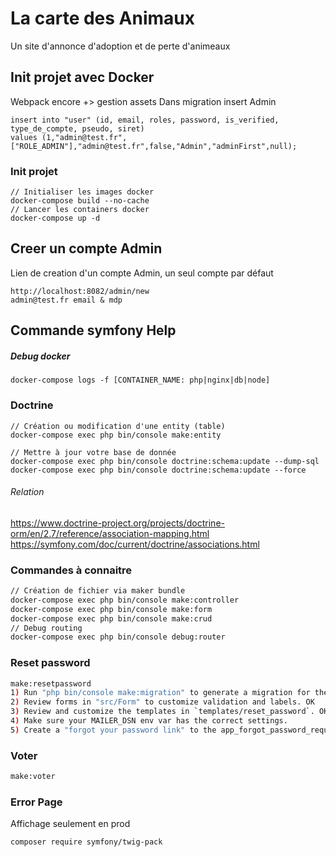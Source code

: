 # La carte des Animaux
Un site d'annonce d'adoption et de perte d'animeaux

## Init projet avec Docker
Webpack encore +> gestion assets
Dans migration insert Admin
```
insert into "user" (id, email, roles, password, is_verified, type_de_compte, pseudo, siret)
values (1,"admin@test.fr",["ROLE_ADMIN"],"admin@test.fr",false,"Admin","adminFirst",null);
```
### Init projet
```
// Initialiser les images docker
docker-compose build --no-cache
// Lancer les containers docker
docker-compose up -d
```

## Creer un compte Admin
Lien de creation d'un compte Admin, un seul compte par défaut
```
http://localhost:8082/admin/new 
admin@test.fr email & mdp
```

## Commande symfony Help

##### Debug docker
```
docker-compose logs -f [CONTAINER_NAME: php|nginx|db|node]
```

### Doctrine
```
// Création ou modification d'une entity (table)
docker-compose exec php bin/console make:entity

// Mettre à jour votre base de donnée
docker-compose exec php bin/console doctrine:schema:update --dump-sql
docker-compose exec php bin/console doctrine:schema:update --force
```
###### Relation
https://www.doctrine-project.org/projects/doctrine-orm/en/2.7/reference/association-mapping.html
https://symfony.com/doc/current/doctrine/associations.html

### Commandes à connaitre 
```bash
// Création de fichier via maker bundle
docker-compose exec php bin/console make:controller
docker-compose exec php bin/console make:form
docker-compose exec php bin/console make:crud
// Debug routing
docker-compose exec php bin/console debug:router
```

### Reset password
````bash
make:resetpassword
1) Run "php bin/console make:migration" to generate a migration for the new "App\Entity\ResetPasswordRequest" entity. OK
2) Review forms in "src/Form" to customize validation and labels. OK
3) Review and customize the templates in `templates/reset_password`. OK
4) Make sure your MAILER_DSN env var has the correct settings.
5) Create a "forgot your password link" to the app_forgot_password_request route on your login form. OK
````

### Voter
````bash
make:voter

````

### Error Page
Affichage seulement en prod
````bash
composer require symfony/twig-pack
````